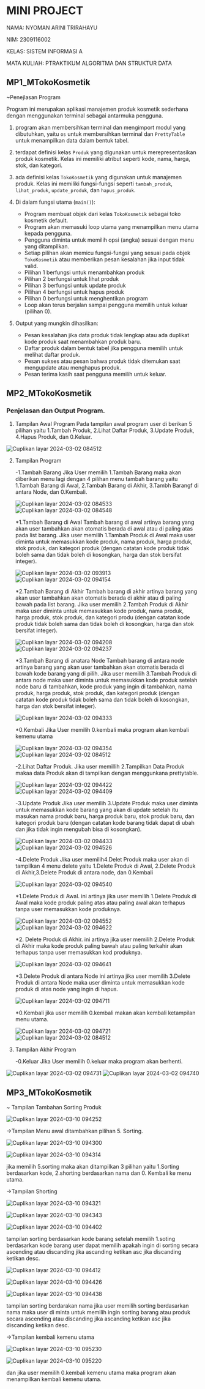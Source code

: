 # MINI PROJECT
NAMA: NYOMAN ARINI TRIRAHAYU

NIM: 2309116002

KELAS: SISTEM INFORMASI A

MATA KULIAH: PTRAKTIKUM ALGORITMA DAN STRUKTUR DATA

## MP1_MTokoKosmetik
~Penejlasan Program

Program ini merupakan aplikasi manajemen produk kosmetik sederhana dengan menggunakan terminal sebagai antarmuka pengguna. 

1.  program akan membersihkan terminal dan mengimport modul yang dibutuhkan, yaitu `os` untuk membersihkan terminal dan `PrettyTable` untuk menampilkan data dalam bentuk tabel.

2. terdapat definisi kelas `Produk` yang digunakan untuk merepresentasikan produk kosmetik. Kelas ini memiliki atribut seperti kode, nama, harga, stok, dan kategori.

3. ada definisi kelas `TokoKosmetik` yang digunakan untuk manajemen produk. Kelas ini memiliki fungsi-fungsi seperti `tambah_produk`, `lihat_produk`, `update_produk`, dan `hapus_produk`.

4. Di dalam fungsi utama (`main()`):
   - Program membuat objek dari kelas `TokoKosmetik` sebagai toko kosmetik default.
   - Program akan memasuki loop utama yang menampilkan menu utama kepada pengguna.
   - Pengguna diminta untuk memilih opsi (angka) sesuai dengan menu yang ditampilkan.
   - Setiap pilihan akan memicu fungsi-fungsi yang sesuai pada objek `TokoKosmetik` atau memberikan pesan kesalahan jika input tidak valid.
   - Pilihan 1 berfungsi untuk menambahkan produk
   - Pilihan 2 berfungsi untuk lihat produk
   -  Pilihan 3 berfungsi untuk update produk
   -  Pilihan 4 berfungsi untuk hapus produk
   -  Pilihan 0 berfungsi untuk menghentikan program
   - Loop akan terus berjalan sampai pengguna memilih untuk keluar (pilihan 0).

5. Output yang mungkin dihasilkan:
   - Pesan kesalahan jika data produk tidak lengkap atau ada duplikat kode produk saat menambahkan produk baru.
   - Daftar produk dalam bentuk tabel jika pengguna memilih untuk melihat daftar produk.
   - Pesan sukses atau pesan bahwa produk tidak ditemukan saat mengupdate atau menghapus produk.
   - Pesan terima kasih saat pengguna memilih untuk keluar.

## MP2_MTokoKosmetik

### Penjelasan dan Output Program.


1. Tampilan Awal Program
   Pada tampilan awal program user di berikan 5 pilihan yaitu 1.Tambah Produk, 2.Lihat Daftar Produk, 3.Update Produk, 4.Hapus Produk, dan 0.Keluar.

   
![Cuplikan layar 2024-03-02 084512](https://github.com/nyomanarinit/MP1_MTokoKosmetik/assets/145880551/9f0e108f-0843-4a3c-a6fa-d754153e7db7)



2. Tampilan Program
   
   -1.Tambah Barang
   Jika User memilih 1.Tambah Barang maka akan diberikan menu lagi dengan 4 pilihan menu tambah barang yaitu 1.Tambah Barang di Awal, 2.Tambah Barang di Akhir, 3.Tambh Barangf di antara Node, dan 0.Kembali.

   
   ![Cuplikan layar 2024-03-02 084533](https://github.com/nyomanarinit/MP1_MTokoKosmetik/assets/145880551/bc5e9916-9a0f-4b13-a857-5a108d6df60a)
   ![Cuplikan layar 2024-03-02 084548](https://github.com/nyomanarinit/MP1_MTokoKosmetik/assets/145880551/1d439f35-5760-484e-b0b9-8c5bad777f44)

   

      *1.Tambah Barang di Awal
         Tambah barang di awal artinya barang yang akan user tambahkan akan otomatis berada di awal atau di paling atas pada list barang. Jika user memilih 1.Tambah Produk di Awal maka user diminta untuk memasukkan kode produk, nama produk, harga produk, stok produk, dan kategori produk (dengan catatan kode produk tidak boleh sama dan tidak boleh di kosongkan, harga dan stok bersifat integer).

   ![Cuplikan layar 2024-03-02 093913](https://github.com/nyomanarinit/MP1_MTokoKosmetik/assets/145880551/eae60162-08ed-4ebd-b446-0457cf24ed77)
   ![Cuplikan layar 2024-03-02 094154](https://github.com/nyomanarinit/MP1_MTokoKosmetik/assets/145880551/ff0eecd7-a006-42a1-ba2a-7751fa5b7c9f)


      *2.Tambah Barang di Akhir
         Tambah barang di akhir artinya barang yang akan user tambahkan akan otomatis berada di akhir atau di paling bawah pada list barang. Jika user memilih 2.Tambah Produk di Akhir maka user diminta untuk memasukkan kode produk, nama produk, harga produk, stok produk, dan kategori produ (dengan catatan kode produk tidak boleh sama dan tidak boleh di kosongkan, harga dan stok bersifat integer).

   ![Cuplikan layar 2024-03-02 094208](https://github.com/nyomanarinit/MP1_MTokoKosmetik/assets/145880551/dabd1b46-5a45-402e-8ddc-717c3ee4f4d8)
   ![Cuplikan layar 2024-03-02 094237](https://github.com/nyomanarinit/MP1_MTokoKosmetik/assets/145880551/595a3ae1-d6ea-40c0-a0b5-1a8baf2a0e81)



      *3.Tambah Barang di anatara Node
         Tambah barang di antara node artinya barang yang akan user tambahkan akan otomatis berada di bawah kode barang yang di pilih. Jika user memilih 3.Tambah Produk di antara node maka user diminta untuk memasukkan kode produk setelah node baru di tambahkan,  kode produk yang ingin di tambahkan, nama produk, harga produk, stok produk, dan kategori produk (dengan catatan kode produk tidak boleh sama dan tidak boleh di kosongkan, harga dan stok bersifat integer).

   ![Cuplikan layar 2024-03-02 094333](https://github.com/nyomanarinit/MP1_MTokoKosmetik/assets/145880551/3d0a451e-2a32-4e01-aa4b-1ff03035720e)


      *0.Kembali
      Jika User memilih 0.kembali maka program akan kembali kemenu utama

   ![Cuplikan layar 2024-03-02 094354](https://github.com/nyomanarinit/MP1_MTokoKosmetik/assets/145880551/76dc538d-f5e3-4883-9efa-dc8a6e4dcbfe)
   ![Cuplikan layar 2024-03-02 084512](https://github.com/nyomanarinit/MP1_MTokoKosmetik/assets/145880551/a05b2206-e0f4-416e-b07b-3f0d49c79070)



   -2.Lihat Daftar Produk.
      Jika user memillih 2.Tampilkan Data Produk makaa data Produk akan di tampilkan dengan menggunkana prettytable.
      
   ![Cuplikan layar 2024-03-02 094422](https://github.com/nyomanarinit/MP1_MTokoKosmetik/assets/145880551/17d9ac89-bbf6-45ab-80d6-ecbeb8f5fce7)
   ![Cuplikan layar 2024-03-02 094409](https://github.com/nyomanarinit/MP1_MTokoKosmetik/assets/145880551/f5737672-d555-4be4-aaf3-654cfe78ea67)

   -3.Update Produk
      Jika user memilih 3.Update Produk maka user diminta untuk memasukkan kode barang yang akan di update setelah itu masukan nama produk baru, harga produk baru, stok produk baru, dan kategori produk baru (dengan catatan kode barang tidak dapat di ubah dan jika tidak ingin mengubah bisa di kosongkan).
      
   ![Cuplikan layar 2024-03-02 094433](https://github.com/nyomanarinit/MP1_MTokoKosmetik/assets/145880551/8716e135-2e89-4fe8-b55c-9bee8c5d9196)
   ![Cuplikan layar 2024-03-02 094526](https://github.com/nyomanarinit/MP1_MTokoKosmetik/assets/145880551/6e52e2bd-9169-4306-bc00-f770e060d3f2)


   -4.Delete Produk
      Jika user memilih4.Delet Produk maka user akan di tampilkan 4 menu delete yaitu 1.Delete Produk di Awal, 2.Delete Produk di Akhir,3.Delete Produk di antara node, dan 0.Kembali

   ![Cuplikan layar 2024-03-02 094540](https://github.com/nyomanarinit/MP1_MTokoKosmetik/assets/145880551/1a4e9f07-4457-4dca-b070-58f16231c985)


      *1.Delete Produk di Awal.
      ini artinya jika user memilih 1.Delete Produk di Awal maka kode produk paling atas atau paling awal akan terhapus tanpa user memasukkan kode produknya.

   ![Cuplikan layar 2024-03-02 094552](https://github.com/nyomanarinit/MP1_MTokoKosmetik/assets/145880551/4d045a49-f274-4ecf-9f49-d5eb43da4d5c)
   ![Cuplikan layar 2024-03-02 094622](https://github.com/nyomanarinit/MP1_MTokoKosmetik/assets/145880551/a7530c68-0c00-48d1-9cfb-8a5a8d59d3cc)

      *2. Delete Produk di Akhir.
      ini artinya jika user memilih 2.Delete Produk di Akhir maka kode produk paling bawah atau paling terkahir akan terhapus tanpa user memasukkan kod produknya.

      ![Cuplikan layar 2024-03-02 094641](https://github.com/nyomanarinit/MP1_MTokoKosmetik/assets/145880551/2c708128-ab5e-4b61-abb1-3fbba4d795b5)


     *3.Delete Produk di antara Node
      ini artinya jika user memilih 3.Delete Produk di antara Node maka user diminta untuk memasukkan kode produk di atas node yang ingin di hapus.
      
      ![Cuplikan layar 2024-03-02 094711](https://github.com/nyomanarinit/MP1_MTokoKosmetik/assets/145880551/97c5c3c4-45d5-4aa0-bf83-d902c156bb15)



      *0.Kembali
      jika user memilih 0.kembali makan akan kembali ketampilan menu utama.

      ![Cuplikan layar 2024-03-02 094721](https://github.com/nyomanarinit/MP1_MTokoKosmetik/assets/145880551/26b34c11-9603-4ea1-86a8-7adb47853bde)
      ![Cuplikan layar 2024-03-02 084512](https://github.com/nyomanarinit/MP1_MTokoKosmetik/assets/145880551/ac99b0ad-3c98-42c0-8ff0-4bbc03a0a1d2)



3. Tampilan Akhir Program
   
   -0.Keluar
   Jika User memilih 0.keluar maka program akan berhenti.

![Cuplikan layar 2024-03-02 094731](https://github.com/nyomanarinit/MP1_MTokoKosmetik/assets/145880551/9f4bdf77-0b67-4449-8c7b-d3ccdb279af8)
![Cuplikan layar 2024-03-02 094740](https://github.com/nyomanarinit/MP1_MTokoKosmetik/assets/145880551/7e823d3e-427c-421f-80a1-6b0f3d63e68f)


## MP3_MTokoKosmetik
~ Tampilan Tambahan Sorting Produk

![Cuplikan layar 2024-03-10 094252](https://github.com/nyomanarinit/MP_MTokoKosmetik/assets/145880551/34ff975c-ed80-4ead-a36d-e4ff58d69971)

->Tampilan Menu awal ditambahkan pilihan 5. Sorting.

![Cuplikan layar 2024-03-10 094300](https://github.com/nyomanarinit/MP_MTokoKosmetik/assets/145880551/ac668d94-3075-46b1-8d37-091ab2d02ae2)

![Cuplikan layar 2024-03-10 094314](https://github.com/nyomanarinit/MP_MTokoKosmetik/assets/145880551/324c94e7-2b5a-4a67-89ba-d2cdd60bb231)

jika memilih 5.sorting maka akan ditampilkan 3 pilihan yaitu 1.Sorting berdasarkan kode, 2.shorting berdasarkan nama dan 0. Kembali ke menu utama.


->Tampilan Shorting

![Cuplikan layar 2024-03-10 094321](https://github.com/nyomanarinit/MP_MTokoKosmetik/assets/145880551/8810cbf6-4670-46b9-aae4-4fe01d6018e3)

![Cuplikan layar 2024-03-10 094343](https://github.com/nyomanarinit/MP_MTokoKosmetik/assets/145880551/add1e1b3-70f9-496a-ad4b-9184e3af3537)

![Cuplikan layar 2024-03-10 094402](https://github.com/nyomanarinit/MP_MTokoKosmetik/assets/145880551/0da6e870-2f5f-43d6-a74e-432b881b2dcf)


tampilan sorting berdasarkan kode barang setelah memilih 1.soting berdasarkan kode barang user dapat memilih apakah ingin di sorting secara ascending atau discanding jika ascanding ketikan asc jika discanding ketikan desc.


![Cuplikan layar 2024-03-10 094412](https://github.com/nyomanarinit/MP_MTokoKosmetik/assets/145880551/efec654b-1952-453d-a5a8-dbd9fff224da)

![Cuplikan layar 2024-03-10 094426](https://github.com/nyomanarinit/MP_MTokoKosmetik/assets/145880551/e39b4813-caf9-4241-9cc3-f02373b77b9b)

![Cuplikan layar 2024-03-10 094438](https://github.com/nyomanarinit/MP_MTokoKosmetik/assets/145880551/5cae30f6-b785-49ce-a649-51195bd84975)


tampilan sorting berdarakan nama jika user memilih sorting berdasarkan nama maka user di minta untuk memilih ingin sorting barang atau produk secara ascending atau discanding jika ascanding ketikan asc jika discanding ketikan desc.

->Tampilan kembali kemenu utama

![Cuplikan layar 2024-03-10 095230](https://github.com/nyomanarinit/MP_MTokoKosmetik/assets/145880551/da52d6fc-da46-4242-93d1-ac43a69998b6)

![Cuplikan layar 2024-03-10 095220](https://github.com/nyomanarinit/MP_MTokoKosmetik/assets/145880551/5c50e745-a645-421e-b827-5cb98ae82fe5)

dan jika user memilih 0.kembali kemenu utama maka program akan menampilkan kembali kemenu utama.




















